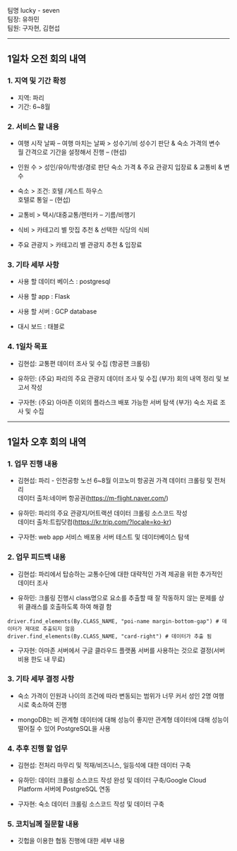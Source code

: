 팀명 lucky - seven<br>
팀장: 유하민<br>
팀원: 구자현, 김현섭<br>

---
<h2>1일차 오전 회의 내역</h2>
<h3>1. 지역 및 기간 확정</h3>

- 지역: 파리<br>
- 기간: 6~8월<br>

<h3>2. 서비스 할 내용</h3>

- 여행 시작 날짜 – 여행 마치는 날짜 > 성수기/비 성수기 판단 & 숙소 가격의 변수<br>
월 간격으로 기간을 설정해서 진행 – (현섭)<br>

- 인원 수 > 성인/유아/학생/경로 판단 숙소 가격 & 주요 관광지 입장료 & 교통비 & 변수<br>

- 숙소 > 조건: 호텔 /게스트 하우스 <br>
호텔로 통일 – (현섭)<br>

- 교통비 > 택시/대중교통/렌터카 – 기름/비행기<br>

- 식비 > 카테고리 별 맛집 추천 & 선택한 식당의 식비<br>

- 주요 관광지 > 카테고리 별 관광지 추천 & 입장료<br>

<h3>3. 기타 세부 사항</h3>

- 사용 할 데이터 베이스 : postgresql<br>

- 사용 할 app : Flask<br>

- 사용 할 서버 : GCP database

- 대시 보드 : 태블로

<h3>4. 1일차 목표</h3>

- 김현섭: 교통편 데이터 조사 및 수집 (항공편 크롤링)<br>

- 유하민: (주요) 파리의 주요 관광지 데이터 조사 및 수집 (부가) 회의 내역 정리 및 보고서 작성<br>

- 구자현: (주요) 아마존 이외의 플라스크 배포 가능한 서버 탐색 (부가) 숙소 자료 조사 및 수집<br>
---
<h2>1일차 오후 회의 내역</h2>
<h3>1. 업무 진행 내용</h3>

- 김현섭: 파리 - 인천공항 노선 6~8월 이코노미 항공권 가격 데이터 크롤링 및 전처리<br>
    데이터 출처:네이버 항공권(https://m-flight.naver.com/)<br>

- 유하민: 파리의 주요 관광지/어트랙션 데이터 크롤링 소스코드 작성<br>
    데이터 출처:트립닷컴(https://kr.trip.com/?locale=ko-kr)<br>

- 구자현: web app 서비스 배포용 서버 테스트 및 데이터베이스 탐색<br>

<h3>2. 업무 피드백 내용</h3>

- 김현섭: 파리에서 탑승하는 교통수단에 대한 대략적인 가격 제공을 위한 추가적인 데이터 조사<br>

- 유하민: 크롤링 진행시 class명으로 요소를 추출할 때 잘 작동하지 않는 문제를 상위 클래스를 호출하도록 하여 해결 함<br>
```python:
driver.find_elements(By.CLASS_NAME, "poi-name margin-bottom-gap") # 데이터가 제대로 추출되지 않음
driver.find_elements(By.CLASS_NAME, "card-right") # 데이터가 추출 됨
```
- 구자현: 아마존 서버에서 구글 클라우드 플랫폼 서버를 사용하는 것으로 결정(서버 비용 한도 내 무료)<br>

<h3>3. 기타 세부 결정 사항</h3>

- 숙소 가격이 인원과 나이의 조건에 따라 변동되는 범위가 너무 커서 성인 2명 여행시로 축소하여 진행

- mongoDB는 비 관계형 데이터에 대해 성능이 좋지만 관계형 데이터에 대해 성능이 떨어질 수 있어 PostgreSQL을 사용

<h3>4. 추후 진행 할 업무</h3>

- 김현섭: 전처리 마무리 및 적재/비즈니스, 일등석에 대한 데이터 구축<br>

- 유하민: 데이터 크롤링 소스코드 작성 완성 및 데이터 구축/Google Cloud Platform 서버에 PostgreSQL 연동<br>

- 구자현: 숙소 데이터 크롤링 소스코드 작성 및 데이터 구축<br>

<h3>5. 코치님께 질문할 내용</h3>

- 깃헙을 이용한 협동 진행에 대한 세부 내용
